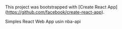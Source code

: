 This project was bootstrapped with [Create React App] (https://github.com/facebook/create-react-app).
 
 Simples React Web App usin nba-api